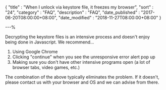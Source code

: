 {
"title"       : "When I unlock via keystore file, it freezes my browser",
"sort"        : "24",
"category"    : "FAQ",
"description" : "FAQ",
"date_published" : "2017-06-20T08:00:00+08:00",
"date_modified"  : "2018-11-27T08:00:00+08:00"
}

---%


Decrypting the keystore files is an intensive process and doesn't enjoy being done in Javascript. We recommend...

1.  Using Google Chrome
2.  Clicking "continue" when you see the unresponsive error alert pop up
3.  Making sure you don't have other intensive programs open (a lot of browser tabs, video games, etc.)

The combination of the above typically eliminates the problem. If it doesn't, please contact us with your browser and OS and we can advise from there.
